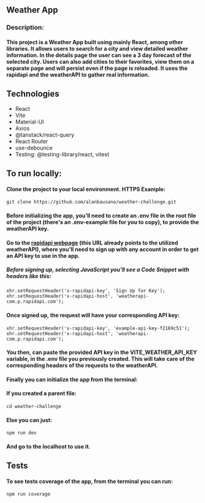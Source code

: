 ## Weather App

### Description:

#### This project is a Weather App built using mainly React, among other libraries. It allows users to search for a city and view detailed weather information. In the details page the user can see a 3 day forecast of the selected city. Users can also add cities to their favorites, view them on a separate page and will persist even if the page is reloaded. It uses the rapidapi and the weatherAPI to gather real information.

## Technologies

- React
- Vite
- Material-UI
- Axios
- @tanstack/react-query
- React Router
- use-debounce
- Testing: @testing-library/react, vitest

## To run locally:

#### Clone the project to your local environment. HTTPS Example:

```
git clone https://github.com/alanbausano/weather-challenge.git
```

#### Before initializing the app, you'll need to create an .env file in the root file of the project (there's an .env-example file for you to copy), to provide the weatherAPI key.

#### Go to the [rapidapi webpage](https://rapidapi.com/weatherapi/api/weatherapi-com/playground/apiendpoint_bef542ef-a177-4633-aacc-ee9703945037) (this URL already points to the utilized weatherAPI), where you'll need to sign up with any account in order to get an API key to use in the app.

##### Before signing up, selecting JavaScript you'll see a Code Snippet with headers like this:

```
xhr.setRequestHeader('x-rapidapi-key', 'Sign Up for Key');
xhr.setRequestHeader('x-rapidapi-host', 'weatherapi-com.p.rapidapi.com');
```

#### Once signed up, the request will have your corresponding API key:

```
xhr.setRequestHeader('x-rapidapi-key', 'example-api-key-f2169c51');
xhr.setRequestHeader('x-rapidapi-host', 'weatherapi-com.p.rapidapi.com');
```

#### You then, can paste the provided API key in the VITE_WEATHER_API_KEY variable, in the .env file you previously created. This will take care of the corresponding headers of the requests to the weatherAPI.

#### Finally you can initialize the app from the terminal:

#### If you created a parent file:

```
cd weather-challenge
```

#### Else you can just:

```
npm run dev
```

#### And go to the localhost to use it.

## Tests

#### To see tests coverage of the app, from the terminal you can run:

```
npm run coverage
```
